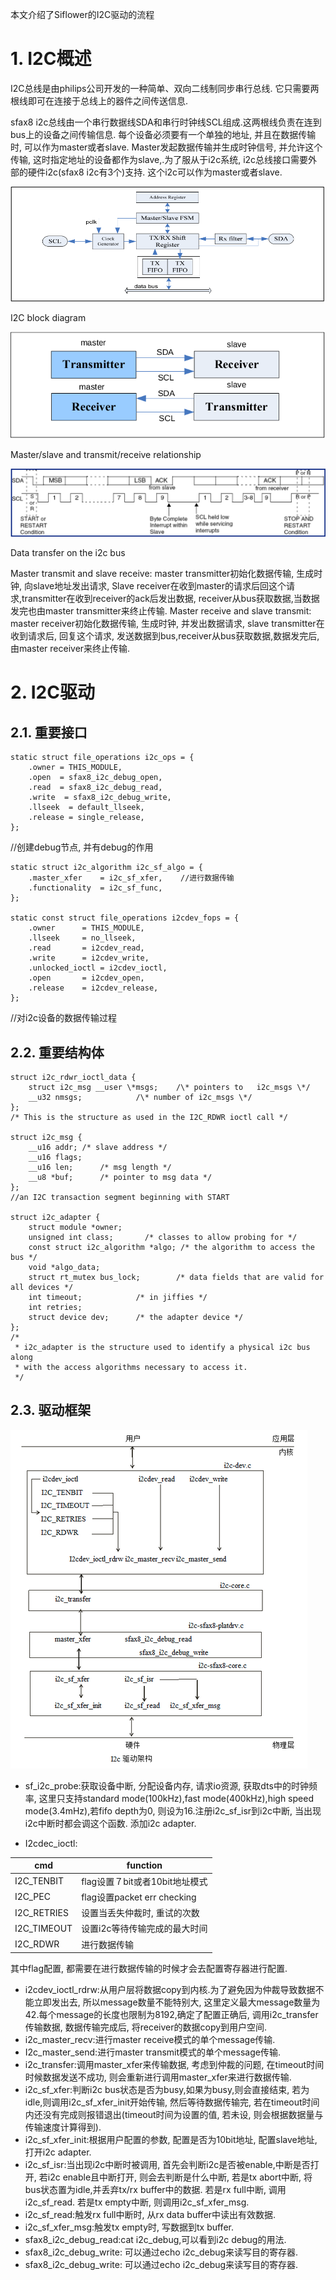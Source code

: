
本文介绍了Siflower的I2C驱动的流程

# 1. I2C概述

I2C总线是由philips公司开发的一种简单、双向二线制同步串行总线. 它只需要两根线即可在连接于总线上的器件之间传送信息.

sfax8 i2c总线由一个串行数据线SDA和串行时钟线SCL组成.这两根线负责在连到bus上的设备之间传输信息. 每个设备必须要有一个单独的地址, 并且在数据传输时, 可以作为master或者slave. Master发起数据传输并生成时钟信号, 并允许这个传输, 这时指定地址的设备都作为slave,.为了服从于i2c系统, i2c总线接口需要外部的硬件i2c(sfax8 i2c有3个)支持. 这个i2c可以作为master或者slave.

![](./images/i2c_1.png)

I2C block diagram

![](./images/i2c_2.png)

Master/slave and transmit/receive relationship

![](./images/i2c_3.png)

Data transfer on the i2c bus

Master transmit and slave receive: master transmitter初始化数据传输, 生成时钟, 向slave地址发出请求, Slave receiver在收到master的请求后回这个请求,transmitter在收到receiver的ack后发出数据, receiver从bus获取数据,当数据发完也由master transmitter来终止传输.
Master receive and slave transmit: master receiver初始化数据传输, 生成时钟, 并发出数据请求, slave transmitter在收到请求后, 回复这个请求, 发送数据到bus,receiver从bus获取数据,数据发完后, 由master receiver来终止传输.

# 2. I2C驱动

## 2.1. 重要接口

	static struct file_operations i2c_ops = {
	    .owner = THIS_MODULE,
	    .open  = sfax8_i2c_debug_open,
	    .read  = sfax8_i2c_debug_read,
	    .write  = sfax8_i2c_debug_write,
	    .llseek  = default_llseek,
	    .release = single_release,
	};
//创建debug节点, 并有debug的作用

	static struct i2c_algorithm i2c_sf_algo = {
	    .master_xfer    = i2c_sf_xfer,    //进行数据传输
	    .functionality  = i2c_sf_func,
	};

	static const struct file_operations i2cdev_fops = {
	    .owner      = THIS_MODULE,
	    .llseek     = no_llseek,
	    .read       = i2cdev_read,
	    .write      = i2cdev_write,
	    .unlocked_ioctl = i2cdev_ioctl,
	    .open       = i2cdev_open,
	    .release    = i2cdev_release,
	};
//对i2c设备的数据传输过程

## 2.2. 重要结构体

	struct i2c_rdwr_ioctl_data {
	    struct i2c_msg __user \*msgs;    /\* pointers to   i2c_msgs \*/
	    __u32 nmsgs;            /\* number of i2c_msgs \*/
	};
	/* This is the structure as used in the I2C_RDWR ioctl call */

	struct i2c_msg {
	    __u16 addr; /* slave address */
	    __u16 flags;
	    __u16 len;      /* msg length */
	    __u8 *buf;      /* pointer to msg data */
	};
	//an I2C transaction segment beginning with START

	struct i2c_adapter {
	    struct module *owner;
	    unsigned int class;       /* classes to allow probing for */
	    const struct i2c_algorithm *algo; /* the algorithm to access the bus */
	    void *algo_data;
	    struct rt_mutex bus_lock;        /* data fields that are valid for all devices */
	    int timeout;            /* in jiffies */
	    int retries;
	    struct device dev;      /* the adapter device */
	};
	/*
	 * i2c_adapter is the structure used to identify a physical i2c bus along
	 * with the access algorithms necessary to access it.
	 */

## 2.3. 驱动框架

![](./images/i2c_4.png)

- sf\_i2c\_probe:获取设备中断, 分配设备内存, 请求io资源, 获取dts中的时钟频率, 这里只支持standard mode(100kHz),fast mode(400kHz),high speed mode(3.4mHz),若fifo depth为0, 则设为16.注册i2c\_sf\_isr到i2c中断, 当出现i2c中断时都会调这个函数. 添加i2c adapter.

- I2cdec\_ioctl:

| cmd | function |
| --- | -------- |
| I2C\_TENBIT | flag设置７bit或者10bit地址模式 |
| I2C\_PEC | flag设置packet err checking |
| I2C\_RETRIES | 设置当丢失仲裁时, 重试的次数 |
| I2C\_TIMEOUT | 设置i2c等待传输完成的最大时间 |
| I2C\_RDWR | 进行数据传输 |
其中flag配置, 都需要在进行数据传输的时候才会去配置寄存器进行配置.

- i2cdev\_ioctl\_rdrw:从用户层将数据copy到内核.为了避免因为仲裁导致数据不能立即发出去, 所以message数量不能特别大, 这里定义最大message数量为42.每个message的长度也限制为8192,确定了配置正确后, 调用i2c\_transfer传输数据, 数据传输完成后, 将receiver的数据copy到用户空间.
- i2c\_master\_recv:进行master receive模式的单个message传输.
- I2c\_master\_send:进行master transmit模式的单个message传输.
- i2c\_transfer:调用master\_xfer来传输数据, 考虑到仲裁的问题, 在timeout时间时候数据发送不成功, 则会重新进行调用master\_xfer来进行数据传输.
- i2c\_sf\_xfer:判断i2c bus状态是否为busy,如果为busy,则会直接结束, 若为idle,则调用i2c\_sf\_xfer\_init开始传输, 然后等待数据传输完, 若在timeout时间内还没有完成则报错退出(timeout时间为设置的值, 若未设, 则会根据数据量与传输速度计算得到).
- i2c\_sf\_xfer\_init:根据用户配置的参数, 配置是否为10bit地址, 配置slave地址, 打开i2c adapter.
- i2c\_sf\_isr:当出现i2c中断时被调用, 首先会判断i2c是否被enable,中断是否打开, 若i2c enable且中断打开, 则会去判断是什么中断, 若是tx abort中断, 将bus状态置为idle,并丢弃tx/rx buffer中的数据. 若是rx full中断, 调用i2c\_sf\_read. 若是tx empty中断, 则调用i2c\_sf\_xfer\_msg.
- i2c\_sf\_read:触发rx full中断时, 从rx data buffer中读出有效数据.
- i2c\_sf\_xfer\_msg:触发tx empty时, 写数据到tx buffer.
- sfax8\_i2c\_debug\_read:cat i2c\_debug,可以看到i2c debug的用法.
- sfax8\_i2c\_debug\_write: 可以通过echo i2c\_debug来读写目的寄存器.
- sfax8_i2c_debug_write: 可以通过echo i2c_debug来读写目的寄存器.
